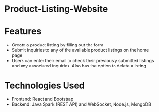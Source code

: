 # Product-Listing-Website


# Features
- Create a product listing by filling out the form
- Submit inquiries to any of the available product listings on the home page
- Users can enter their email to check their previously submitted listings and any associated inquiries. Also has the option to delete a listing

# Technologies Used
- Frontend: React and Bootstrap
- Backend: Java Spark (REST API) and WebSocket, Node.js, MongoDB
